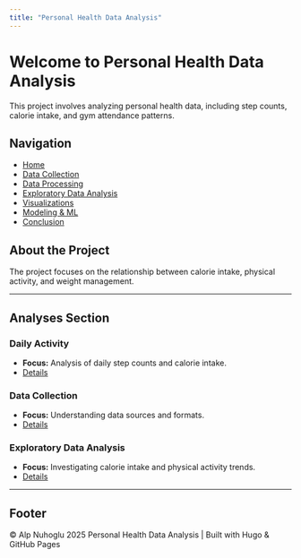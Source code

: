 ```yaml
---
title: "Personal Health Data Analysis"
---
```


# Welcome to Personal Health Data Analysis

This project involves analyzing personal health data, including step counts, calorie intake, and gym attendance patterns.

## Navigation
- [Home](#home)
- [Data Collection](#data-collection)
- [Data Processing](#data-processing)
- [Exploratory Data Analysis](#eda)
- [Visualizations](#visualizations)
- [Modeling & ML](#modeling)
- [Conclusion](#conclusion)

## About the Project
The project focuses on the relationship between calorie intake, physical activity, and weight management.

---

## Analyses Section
### Daily Activity
- **Focus:** Analysis of daily step counts and calorie intake.
- [Details](#)

### Data Collection
- **Focus:** Understanding data sources and formats.
- [Details](#)

### Exploratory Data Analysis
- **Focus:** Investigating calorie intake and physical activity trends.
- [Details](#)

---

## Footer
© Alp Nuhoglu 2025 Personal Health Data Analysis | Built with Hugo & GitHub Pages
